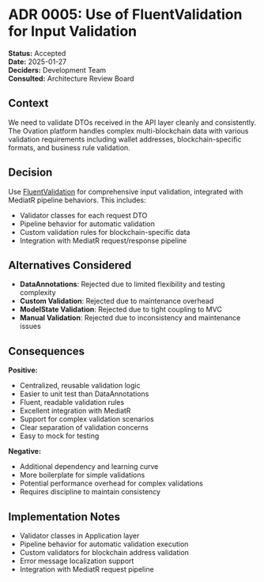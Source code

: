 # ADR 0005: Use of FluentValidation for Input Validation

**Status:** Accepted  
**Date:** 2025-01-27  
**Deciders:** Development Team  
**Consulted:** Architecture Review Board  

## Context  
We need to validate DTOs received in the API layer cleanly and consistently. The Ovation platform handles complex multi-blockchain data with various validation requirements including wallet addresses, blockchain-specific formats, and business rule validation.

## Decision  
Use [FluentValidation](https://docs.fluentvalidation.net/) for comprehensive input validation, integrated with MediatR pipeline behaviors. This includes:
- Validator classes for each request DTO
- Pipeline behavior for automatic validation
- Custom validation rules for blockchain-specific data
- Integration with MediatR request/response pipeline

## Alternatives Considered  
- **DataAnnotations**: Rejected due to limited flexibility and testing complexity
- **Custom Validation**: Rejected due to maintenance overhead
- **ModelState Validation**: Rejected due to tight coupling to MVC
- **Manual Validation**: Rejected due to inconsistency and maintenance issues

## Consequences  
**Positive:**
- Centralized, reusable validation logic
- Easier to unit test than DataAnnotations
- Fluent, readable validation rules
- Excellent integration with MediatR
- Support for complex validation scenarios
- Clear separation of validation concerns
- Easy to mock for testing

**Negative:**
- Additional dependency and learning curve
- More boilerplate for simple validations
- Potential performance overhead for complex validations
- Requires discipline to maintain consistency

## Implementation Notes  
- Validator classes in Application layer
- Pipeline behavior for automatic validation execution
- Custom validators for blockchain address validation
- Error message localization support
- Integration with MediatR request pipeline
